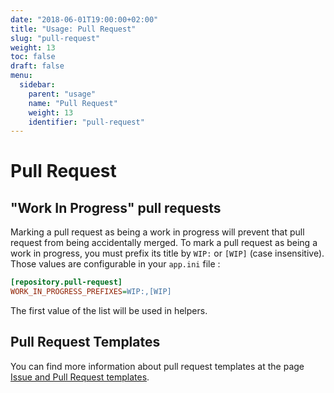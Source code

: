 ```yaml
---
date: "2018-06-01T19:00:00+02:00"
title: "Usage: Pull Request"
slug: "pull-request"
weight: 13
toc: false
draft: false
menu:
  sidebar:
    parent: "usage"
    name: "Pull Request"
    weight: 13
    identifier: "pull-request"
---
```


# Pull Request

## "Work In Progress" pull requests

Marking a pull request as being a work in progress will prevent that pull request from being accidentally merged. To mark a pull request as being a work in progress, you must prefix its title by `WIP:` or `[WIP]` (case insensitive). Those values are configurable in your `app.ini` file :

```ini
[repository.pull-request]
WORK_IN_PROGRESS_PREFIXES=WIP:,[WIP]
```

The first value of the list will be used in helpers.

## Pull Request Templates

You can find more information about pull request templates at the page [Issue and Pull Request templates](../issue-pull-request-templates).
